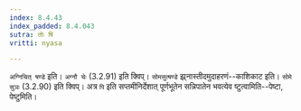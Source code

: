 ```yaml
---
index: 8.4.43
index_padded: 8.4.043
sutra: तोः षि
vritti: nyasa

---
```

`अग्निचित् षण्डे` इति। `अग्नौ चेः` (3.2.91) इति क्विप्। `सोमसुत्षण्डे` झ्र्नास्तीदमुदाहरणं--काशिकाट इति। `सोमे सुञः` (3.2.90) इति क्विप्। अत्र `पि` इति सप्तमीनिर्देशात् पूर्णभूतेन सन्निपातेन भवत्येव ष्टुत्वामिति--पेष्टा, पेष्टुमिति।